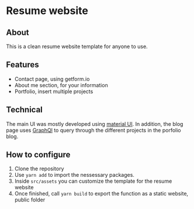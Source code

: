 # Resume website
## About
This is a clean resume website template for anyone to use. 

 ## Features
 * Contact page, using getform.io
 * About me section, for your information
 * Portfolio, insert multiple projects

## Technical 
The main UI was mostly developed using [material UI](https://mui.com/).  In addition, the blog page uses [GraphQl](https://graphql.org/) to query through the different projects in the porfolio blog.

## How to configure

 1. Clone the repository
 2. Use ``yarn add`` to import the nessessary packages.
 3. Inside ``src/assets`` you can customize the template for the resume website
 4. Once finished, call ``yarn build`` to export the function as a static website, public folder